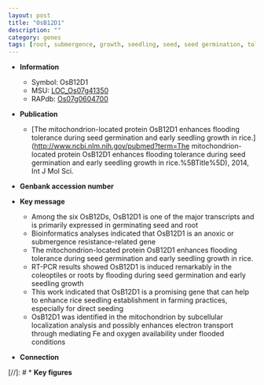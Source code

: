 ```yaml
---
layout: post
title: "OsB12D1"
description: ""
category: genes
tags: [root, submergence, growth, seedling, seed, seed germination, tolerance, Fe, seedling growth]
---
```


* **Information**  
    + Symbol: OsB12D1  
    + MSU: [LOC_Os07g41350](http://rice.uga.edu/cgi-bin/ORF_infopage.cgi?orf=LOC_Os07g41350)  
    + RAPdb: [Os07g0604700](http://rapdb.dna.affrc.go.jp/viewer/gbrowse_details/irgsp1?name=Os07g0604700)  

* **Publication**  
    + [The mitochondrion-located protein OsB12D1 enhances flooding tolerance during seed germination and early seedling growth in rice.](http://www.ncbi.nlm.nih.gov/pubmed?term=The mitochondrion-located protein OsB12D1 enhances flooding tolerance during seed germination and early seedling growth in rice.%5BTitle%5D), 2014, Int J Mol Sci.

* **Genbank accession number**  

* **Key message**  
    + Among the six OsB12Ds, OsB12D1 is one of the major transcripts and is primarily expressed in germinating seed and root
    + Bioinformatics analyses indicated that OsB12D1 is an anoxic or submergence resistance-related gene
    + The mitochondrion-located protein OsB12D1 enhances flooding tolerance during seed germination and early seedling growth in rice.
    + RT-PCR results showed OsB12D1 is induced remarkably in the coleoptiles or roots by flooding during seed germination and early seedling growth
    + This work indicated that OsB12D1 is a promising gene that can help to enhance rice seedling establishment in farming practices, especially for direct seeding
    + OsB12D1 was identified in the mitochondrion by subcellular localization analysis and possibly enhances electron transport through mediating Fe and oxygen availability under flooded conditions

* **Connection**  

[//]: # * **Key figures**  


